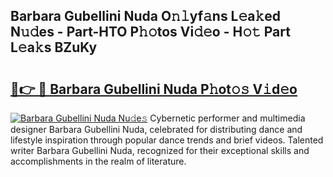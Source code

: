 ## Barbara Gubellini Nuda O𝚗𝚕yf𝚊ns L𝚎a𝚔ed N𝚞𝚍es - Part-HTO P𝚑𝚘tos Vi𝚍𝚎o - H𝚘𝚝 Part L𝚎a𝚔s BZuKy

# <h2><a href="http://kf5v8fj.oniu.top/?m=Barbara+Gubellini+Nuda">🔗👉 🔴 Barbara Gubellini Nuda P𝚑ot𝚘𝚜 V𝚒d𝚎o</a></h2>

[![Barbara Gubellini Nuda Nu𝚍e𝚜](https://i.imgur.com/0qMVB7G.gif)](http://kf5v8fj.oniu.top/?m=Barbara+Gubellini+Nuda)
Cybernetic performer and multimedia designer Barbara Gubellini Nuda, celebrated for distributing dance and lifestyle inspiration through popular dance trends and brief videos. Talented writer Barbara Gubellini Nuda, recognized for their exceptional skills and accomplishments in the realm of literature.  
